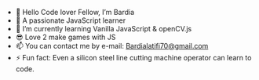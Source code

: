 - 👋 Hello Code lover Fellow, I’m Bardia
- 👀 A passionate JavaScript learner
- 🌱 I’m currently learning Vanilla JavaScript & openCV.js
- 😎 Love 2 make games with JS
- 📫 You can contact me by e-mail: Bardialatifi70@gmail.com
- ⚡ Fun fact: Even a silicon steel line cutting machine operator can learn to code.

<!---

Obsidian version
BardiaLatifi/BardiaLatifi is a ✨ special ✨ repository because its `README.md` (this file) appears on your GitHub profile.
You can click the Preview link to take a look at your changes.
--->
